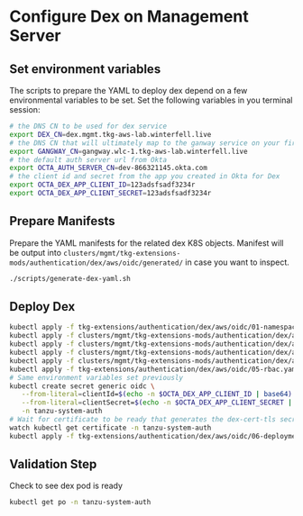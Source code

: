 # Configure Dex on Management Server

## Set environment variables

The scripts to prepare the YAML to deploy dex depend on a few environmental variables to be set.  Set the following variables in you terminal session:

```bash
# the DNS CN to be used for dex service
export DEX_CN=dex.mgmt.tkg-aws-lab.winterfell.live
# the DNS CN that will ultimately map to the ganway service on your first workload cluster
export GANGWAY_CN=gangway.wlc-1.tkg-aws-lab.winterfell.live
# the default auth server url from Okta
export OCTA_AUTH_SERVER_CN=dev-866321145.okta.com
# the client id and secret from the app you created in Okta for Dex
export OCTA_DEX_APP_CLIENT_ID=123adsfsadf3234r
export OCTA_DEX_APP_CLIENT_SECRET=123adsfsadf3234r
```

## Prepare Manifests

Prepare the YAML manifests for the related dex K8S objects.  Manifest will be output into `clusters/mgmt/tkg-extensions-mods/authentication/dex/aws/oidc/generated/` in case you want to inspect.

```bash
./scripts/generate-dex-yaml.sh
```

## Deploy Dex

```bash
kubectl apply -f tkg-extensions/authentication/dex/aws/oidc/01-namespace.yaml
kubectl apply -f clusters/mgmt/tkg-extensions-mods/authentication/dex/aws/oidc/generated/02-service.yaml
kubectl apply -f clusters/mgmt/tkg-extensions-mods/authentication/dex/aws/oidc/generated/02b-ingress.yaml
kubectl apply -f clusters/mgmt/tkg-extensions-mods/authentication/dex/aws/oidc/generated/03-certs.yaml
kubectl apply -f clusters/mgmt/tkg-extensions-mods/authentication/dex/aws/oidc/generated/sensitive/04-cm.yaml
kubectl apply -f tkg-extensions/authentication/dex/aws/oidc/05-rbac.yaml
# Same environment variables set previously
kubectl create secret generic oidc \
   --from-literal=clientId=$(echo -n $OCTA_DEX_APP_CLIENT_ID | base64) \
   --from-literal=clientSecret=$(echo -n $OCTA_DEX_APP_CLIENT_SECRET | base64) \
   -n tanzu-system-auth
# Wait for certificate to be ready that generates the dex-cert-tls secret.  It took me about 2m20s
watch kubectl get certificate -n tanzu-system-auth
kubectl apply -f tkg-extensions/authentication/dex/aws/oidc/06-deployment.yaml
```

## Validation Step

Check to see dex pod is ready

```bash
kubectl get po -n tanzu-system-auth
```
